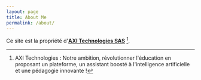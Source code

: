 ```yaml
---
layout: page
title: About Me
permalink: /about/
---
```


Ce site est la propriété d'**[AXI Technologies SAS](https://axitechnologies.fr)** [^1].



[^1]: AXI Technologies : Notre ambition, révolutionner l'éducation en proposant un plateforme, un assistant boosté à l'intelligence artificielle et une pédagogie innovante !
